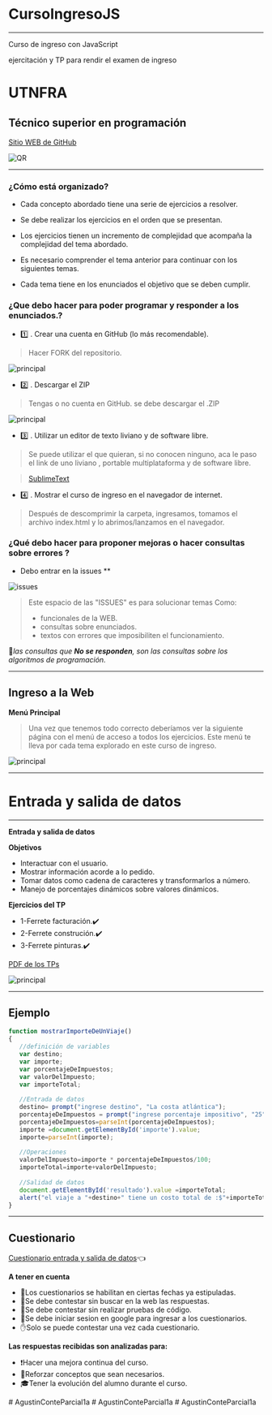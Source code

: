 # **CursoIngresoJS**
-----
Curso de ingreso con JavaScript

ejercitación y TP para rendir el examen de ingreso 
# **UTNFRA**
## **Técnico superior en programación**

[Sitio WEB de GitHub](http://octaviovillegas.github.io/CursoIngresoJS/index.html)


![QR](http://octaviovillegas.github.io/CursoIngresoJS/img/qrInicio.png)


-----

### ¿Cómo está organizado?
 
* Cada concepto abordado tiene una serie de ejercicios a resolver. 

* Se debe realizar los ejercicios en el orden que se presentan.

* Los ejercicios tienen un incremento de complejidad que acompaña la complejidad del tema abordado.

* Es necesario comprender el tema anterior para continuar con los siguientes temas.

* Cada tema tiene en los enunciados el objetivo que se deben cumplir.


### ¿Que debo hacer para poder programar y responder a los enunciados.?
 


* :one: . Crear una cuenta en GitHub (lo más recomendable).
>Hacer FORK del repositorio.

![principal](http://octaviovillegas.github.io/CursoIngresoJS/img/fork.png)

 

 * :two: . Descargar el ZIP
>Tengas o no cuenta en GitHub.
se debe descargar el .ZIP


![principal](http://octaviovillegas.github.io/CursoIngresoJS/img/bajarzip.gif)


* :three: . Utilizar un editor de texto liviano y de software libre.

>Se puede utilizar el que quieran, si no conocen ninguno, aca le paso el link de uno liviano , portable multiplataforma y de software libre.


>[SublimeText](https://www.sublimetext.com/3)

* :four: . Mostrar el curso de ingreso en el navegador de internet.

>Después de descomprimir la carpeta, ingresamos, tomamos el archivo index.html y lo abrimos/lanzamos en el navegador.




### ¿Qué debo hacer para proponer mejoras o hacer consultas sobre errores ?
 
* Debo entrar en la issues **

![issues](http://octaviovillegas.github.io/CursoIngresoJS/img/issues.png)

>Este espacio de las "ISSUES" es para solucionar temas Como:
>* funcionales de la WEB.
>* consultas sobre enunciados.
>* textos con errores que imposibiliten el funcionamiento.
 
:no_entry_sign:*las consultas que **No se responden**, son las consultas sobre los algoritmos de programación.*







-----
## Ingreso a la Web 


**Menú Principal**
>Una vez que tenemos todo correcto deberíamos ver la siguiente página con el menú de acceso a todos los ejercicios.
>Este menú te lleva por cada tema explorado en este curso de ingreso.


![principal](http://octaviovillegas.github.io/CursoIngresoJS/img/principal.gif)



-----
# Entrada y salida de datos 
-----


**Entrada y salida de datos**

**Objetivos**
* Interactuar con el usuario.
* Mostrar información acorde a lo pedido.
* Tomar datos como cadena de caracteres y transformarlos a número.
* Manejo de porcentajes dinámicos sobre valores dinámicos.

**Ejercicios del TP**
* 1-Ferrete facturación.:heavy_check_mark:
* 2-Ferrete construción.:heavy_check_mark:
* 3-Ferrete pinturas.:heavy_check_mark:

[PDF de los TPs](http://octaviovillegas.github.io/CursoIngresoJS/Guia%20de%20TPs%20curso%20de%20ingreso.pdf)


![principal](http://octaviovillegas.github.io/CursoIngresoJS/img/cjsentreadasalida.png)



-----
## Ejemplo 


```javascript
function mostrarImporteDeUnViaje()
{
   //definición de variables
   var destino;
   var importe;
   var porcentajeDeImpuestos;
   var valorDelImpuesto;
   var importeTotal;
   
   //Entrada de datos
   destino= prompt("ingrese destino", "La costa atlántica");
   porcentajeDeImpuestos = prompt("ingrese porcentaje impositivo", "25");
   porcentajeDeImpuestos=parseInt(porcentajeDeImpuestos);
   importe =document.getElementById('importe').value;
   importe=parseInt(importe);
   
   //Operaciones
   valorDelImpuesto=importe * porcentajeDeImpuestos/100;
   importeTotal=importe+valorDelImpuesto;
   
   //Salidad de datos
   document.getElementById('resultado').value =importeTotal;
   alert("el viaje a "+destino+" tiene un costo total de :$"+importeTotal);
}

```



-----
## Cuestionario 
[Cuestionario entrada y salida de datos](https://forms.gle/QY8L3362sKLCE5kx8):point_left:


**A tener en cuenta**
* :date:Los cuestionarios se habilitan en ciertas fechas ya estipuladas.
* :no_entry_sign:Se debe contestar sin buscar en la web las respuestas.
* :no_entry_sign:Se debe contestar sin realizar pruebas de código.
* :passport_control:Se debe iniciar sesion en google para ingresar a los cuestionarios.
* :hand:Solo se puede contestar una vez cada cuestionario.

**Las respuestas recibidas  son analizadas para:**
* :exclamation:Hacer una mejora continua del curso.
* :muscle:Reforzar conceptos que sean necesarios.
* :mortar_board:Tener la evolución del alumno durante el curso.





#   A g u s t i n C o n t e P a r c i a l 1 a  
 #   A g u s t i n C o n t e P a r c i a l 1 a  
 #   A g u s t i n C o n t e P a r c i a l 1 a  
 